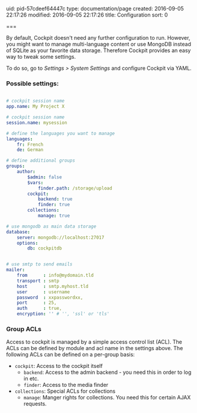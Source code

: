uid: pid-57cdeef64447c
type: documentation/page
created: 2016-09-05 22:17:26
modified: 2016-09-05 22:17:26
title: Configuration
sort: 0

===

By default, Cockpit doesn't need any further configuration to run. However, you might want to manage multi-language content or use MongoDB instead of SQLite as your favorite data storage. Therefore Cockpit provides an easy way to tweak some settings.



To do so, go to _Settings > System Settings_ and configure Cockpit via YAML.


### Possible settings:

```yaml

# cockpit session name
app.name: My Project X

# cockpit session name
session.name: mysession

# define the languages you want to manage
languages:
    fr: French
    de: German

# define additional groups
groups:
    author:
        $admin: false
        $vars:
            finder.path: /storage/upload
        cockpit:
            backend: true
            finder: true
        collections:
            manage: true

# use mongodb as main data storage
database:    
    server: mongodb://localhost:27017
    options:
        db: cockpitdb


# use smtp to send emails
mailer:
    from      : info@mydomain.tld
    transport : smtp
    host      : smtp.myhost.tld
    user      : username
    password  : xxpasswordxx,
    port      : 25,
    auth      : true,
    encryption: '' # '', 'ssl' or 'tls'

```

### Group ACLs

Access to cockpit is managed by a simple access control list (ACL). The ACLs can be defined by module and acl name in the settings above. The following ACLs can be defined on a per-group basis:

  * `cockpit`: Access to the cockpit itself
    * `backend`: Access to the admin backend - you need this in order to log in etc.
    * `finder`: Access to the media finder
  * `collections`: Special ACLs for collections
    * `manage`: Manger rights for collections. You need this for certain AJAX requests.
 